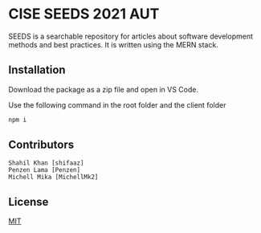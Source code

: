 # CISE SEEDS 2021 AUT


SEEDS is a searchable repository for articles about software development methods and best practices.
It is written using the MERN stack.

## Installation

Download the package as a zip file and open in VS Code.

Use the following command in the root folder and the client folder
```bash
npm i 
```

## Contributors
```
Shahil Khan [shifaaz]
Penzen Lama [Penzen]
Michell Mika [MichellMk2]
```
## License
[MIT](https://choosealicense.com/licenses/mit/)
